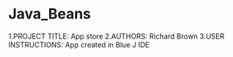 # Java_Beans

1.PROJECT TITLE: App store
2.AUTHORS: Richard Brown
3.USER INSTRUCTIONS: App created in Blue J IDE
